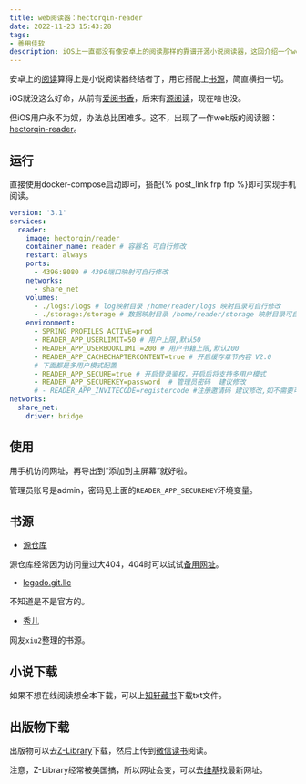 ```yaml
---
title: web阅读器：hectorqin-reader
date: 2022-11-23 15:43:28
tags: 
- 善用佳软
description: iOS上一直都没有像安卓上的阅读那样的靠谱开源小说阅读器，这回介绍一个web版。
---
```

安卓上的[阅读](https://github.com/gedoor/legado)算得上是小说阅读器终结者了，用它搭配上[书源](https://gedoor.github.io/blog/tags/%E4%B9%A6%E6%BA%90)，简直横扫一切。

iOS就没这么好命，从前有[爱阅书香](https://mp.weixin.qq.com/s/fSvBGlbljxCOcNp3ZbjvVw)，后来有[源阅读](https://github.com/kaich/Yuedu)，现在啥也没。

但iOS用户永不为奴，办法总比困难多。这不，出现了一作web版的阅读器：[hectorqin-reader](https://github.com/hectorqin/reader)。

## 运行

直接使用docker-compose启动即可，搭配{% post_link frp frp %}即可实现手机阅读。

```yaml
version: '3.1'
services:
  reader:
    image: hectorqin/reader
    container_name: reader # 容器名 可自行修改
    restart: always
    ports:
      - 4396:8080 # 4396端口映射可自行修改
    networks:
      - share_net
    volumes:
      - ./logs:/logs # log映射目录 /home/reader/logs 映射目录可自行修改
      - ./storage:/storage # 数据映射目录 /home/reader/storage 映射目录可自行修改
    environment:
      - SPRING_PROFILES_ACTIVE=prod
      - READER_APP_USERLIMIT=50 # 用户上限,默认50
      - READER_APP_USERBOOKLIMIT=200 # 用户书籍上限,默认200
      - READER_APP_CACHECHAPTERCONTENT=true # 开启缓存章节内容 V2.0
      # 下面都是多用户模式配置
      - READER_APP_SECURE=true # 开启登录鉴权，开启后将支持多用户模式
      - READER_APP_SECUREKEY=password  # 管理员密码  建议修改
      # - READER_APP_INVITECODE=registercode #注册邀请码 建议修改,如不需要可注释或      
networks:
  share_net:
    driver: bridge
```

## 使用

用手机访问网址，再导出到“添加到主屏幕”就好啦。

管理员账号是admin，密码见上面的`READER_APP_SECUREKEY`环境变量。

## 书源

- [源仓库](http://yck.mumuceo.com/)

源仓库经常因为访问量过大404，404时可以试试[备用网址](http://YckCeo.Vip)。

- [legado.git.llc](https://legado.git.llc/)

不知道是不是官方的。

- [秀儿](https://github.com/XIU2/Yuedu)

网友`xiu2`整理的书源。

## 小说下载

如果不想在线阅读想全本下载，可以上[知轩藏书](http://zxcs.me/)下载txt文件。

## 出版物下载

出版物可以去[Z-Library](https://singlelogin.site/)下载，然后上传到[微信读书](https://weread.qq.com/web/upload)阅读。

注意，Z-Library经常被美国搞，所以网址会变，可以去[维基](https://zh.wikipedia.org/zh-tw/Z-Library)找最新网址。
